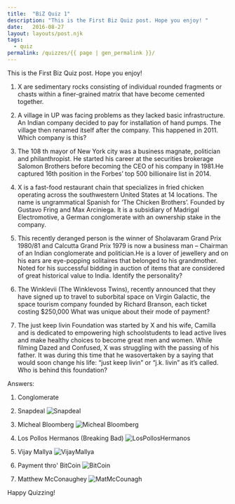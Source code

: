 ```yaml
---
title:  "BiZ Quiz 1"
description: "This is the First Biz Quiz post. Hope you enjoy! "
date:   2016-08-27
layout: layouts/post.njk
tags:
  - quiz
permalink: /quizzes/{{ page | gen_permalink }}/
---
```


This is the First Biz Quiz post. Hope you enjoy!


1. X are sedimentary rocks consisting of individual rounded fragments or chasts within a finer-grained matrix that have become cemented together.


2. A village in UP was facing problems as they lacked basic infrastructure. An Indian company decided to pay for installation of hand pumps. The village then renamed itself after the company. This happened in 2011. Which company is this?


3. The 108 th mayor of New York city was a business magnate, politician and philanthropist. He started his career at the securities brokerage Salomon Brothers before becoming the CEO of his company in 1981.He captured 16th position in the Forbes’ top 500 billionaire list in 2014.


4. X is a fast-food restaurant chain that specializes in fried chicken operating across the southwestern United States at 14 locations. The name is ungrammatical Spanish for ‘The Chicken Brothers’. Founded by Gustavo Fring and Max Arciniega. It is a subsidiary of Madrigal Electromotive, a German conglomerate with an ownership stake in the company.


5. This recently deranged person is the winner of Sholavaram Grand Prix 1980/81 and Calcutta Grand Prix 1979 is now a business man – Chairman of an Indian conglomerate and politician.He is a lover of jewellery and on his ears are eye-popping solitaires that belonged to his grandmother. Noted for his successful bidding in auction of items that are considered of great historical value to India. Identify the personality?


6. The Winklevii (The Winklevoss Twins), recently announced that they have signed up to travel to suborbital space on Virgin Galactic, the space tourism company founded by Richard Branson, each ticket costing $250,000 What was unique about their mode of payment?


7. The just keep livin Foundation was started by X and his wife, Camilla and is dedicated to empowering high schoolstudents to lead active lives and make healthy choices to become great men and women. While filming Dazed and Confused, X was struggling with the passing of his father. It was during this time that he wasovertaken by a saying that would soon change his life: “just keep livin” or “j.k. livin” as it’s called. Who is behind this foundation?

Answers:

1. Conglomerate

2. Snapdeal
![Snapdeal](/img/snapdeal-new-logo.png)

3. Micheal Bloomberg
![Micheal Bloomberg](/img/micheal-bloomberg.jpg)

4. Los Pollos Hermanos (Breaking Bad)
![LosPollosHermanos](/img/Los_Pollos_325.jpg)

5. Vijay Mallya
![VijayMallya](/img/dc-Cover-20160124001152.png)

6. Payment thro' BitCoin
![BitCoin](/img/bitcoin_pic.png)

7. Matthew McConaughey
![MatMcCounagh](/img/Matthew-McConaughey-Running-JKLivin-Event-LA.jpg)

Happy Quizzing!
